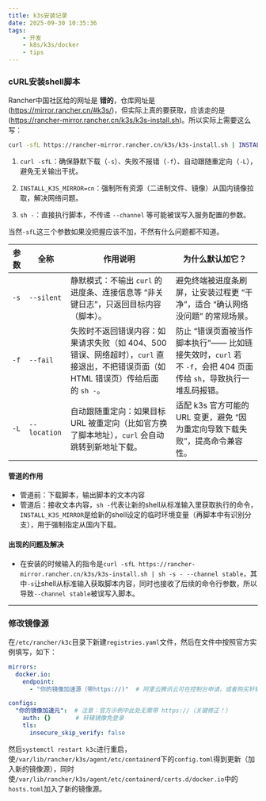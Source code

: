 ```yaml
---
title: k3s安装记录
date: 2025-09-30 10:35:36
tags:
    - 开发
    - k8s/k3s/docker
    - tips
---
```


### cURL安装shell脚本

Rancher中国社区给的网址是 **错的**，仓库网址是(https://mirror.rancher.cn/#k3s/)，但实际上真的要获取，应该走的是(https://rancher-mirror.rancher.cn/k3s/k3s-install.sh)。所以实际上需要这么写：

```bash
curl -sfL https://rancher-mirror.rancher.cn/k3s/k3s-install.sh | INSTALL_K3S_MIRROR=cn sh -
```

1. `curl -sfL`：确保静默下载（`-s`）、失败不报错（`-f`）、自动跟随重定向（`-L`），避免无关输出干扰。
    
2. `INSTALL_K3S_MIRROR=cn`：强制所有资源（二进制文件、镜像）从国内镜像拉取，解决网络问题。
    
3. `sh -`：直接执行脚本，不传递 `--channel` 等可能被误写入服务配置的参数。

当然`-sfL`这三个参数如果没把握应该不加，不然有什么问题都不知道。

| 参数   | 全称           | 作用说明                                                                             | 为什么默认加它？                                                               |
| ---- | ------------ | -------------------------------------------------------------------------------- | ---------------------------------------------------------------------- |
| `-s` | `--silent`   | 静默模式：不输出 `curl` 的进度条、连接信息等 “非关键日志”，只返回目标内容（脚本）。                                  | 避免终端被进度条刷屏，让安装过程更 “干净”，适合 “确认网络没问题” 的常规场景。                             |
| `-f` | `--fail`     | 失败时不返回错误内容：如果请求失败（如 404、500 错误、网络超时），`curl` 直接退出，不把错误页面（如 HTML 错误页）传给后面的 `sh -`。 | 防止 “错误页面被当作脚本执行”—— 比如链接失效时，`curl` 若不 `-f`，会把 404 页面传给 `sh`，导致执行一堆乱码报错。 |
| `-L` | `--location` | 自动跟随重定向：如果目标 URL 被重定向（比如官方换了脚本地址），`curl` 会自动跳转到新地址下载。                            | 适配 k3s 官方可能的 URL 变更，避免 “因为重定向导致下载失败”，提高命令兼容性。                          |

#### 管道的作用

- 管道前：下载脚本，输出脚本的文本内容
- 管道后：接收文本内容，`sh -`代表让新的shell从标准输入里获取执行的命令，`INSTALL_K3S_MIRROR`是给新的shell设定的临时环境变量（再脚本中有识别分支），用于强制指定从国内下载。

#### 出现的问题及解决

- 在安装的时候输入的指令是`curl -sfL https://rancher-mirror.rancher.cn/k3s/k3s-install.sh | sh -s - --channel stable`，其中`-s`让shell从标准输入获取脚本内容，同时也接收了后续的命令行参数，所以导致`--channel stable`被误写入脚本。

___
### 修改镜像源

在`/etc/rancher/k3c`目录下新建`registries.yaml`文件，然后在文件中按照官方实例填写，如下：

```yaml
mirrors:
  docker.io:
    endpoint:
      - "你的镜像加速源（带https://)"  # 阿里云腾讯云可在控制台申请，或者购买轩辕镜像

configs:
  "你的镜像加速元":  # 注意：官方示例中此处无需带 https://（关键修正！）
    auth: {}       # 轩辕镜像免登录
    tls:
      insecure_skip_verify: false
```

然后`systemctl restart k3c`进行重启，使`/var/lib/rancher/k3s/agent/etc/containerd`下的`config.toml`得到更新（加入新的镜像源），同时使`/var/lib/rancher/k3s/agent/etc/containerd/certs.d/docker.io`中的`hosts.toml`加入了新的镜像源。


 

